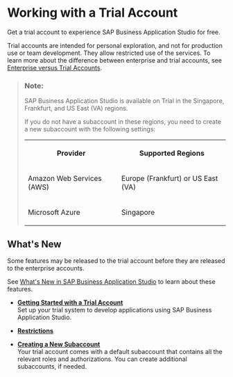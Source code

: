 <!-- loio2cf6ec025fd640289eeef32021a30824 -->

# Working with a Trial Account

Get a trial account to experience SAP Business Application Studio for free.

Trial accounts are intended for personal exploration, and not for production use or team development. They allow restricted use of the services. To learn more about the difference between enterprise and trial accounts, see [Enterprise versus Trial Accounts](https://help.sap.com/viewer/65de2977205c403bbc107264b8eccf4b/Cloud/en-US/046f127f2a614438b616ccfc575fdb16.html).

> ### Note:  
> SAP Business Application Studio is available on Trial in the Singapore, Frankfurt, and US East \(VA\) regions.
> 
> If you do not have a subaccount in these regions, you need to create a new subaccount with the following settings:
> 
> 
> <table>
> <tr>
> <th>
> 
> Provider
> 
> 
> 
> </th>
> <th>
> 
> Supported Regions
> 
> 
> 
> </th>
> </tr>
> <tr>
> <td>
> 
> Amazon Web Services \(AWS\)
> 
> 
> 
> </td>
> <td>
> 
> Europe \(Frankfurt\) or US East \(VA\)
> 
> 
> 
> </td>
> </tr>
> <tr>
> <td>
> 
> Microsoft Azure
> 
> 
> 
> </td>
> <td>
> 
> Singapore
> 
> 
> 
> </td>
> </tr>
> </table>



<a name="loio2cf6ec025fd640289eeef32021a30824__section_e2l_4b3_vkb"/>

## What's New

Some features may be released to the trial account before they are released to the enterprise accounts.

See [What's New in SAP Business Application Studio](https://help.sap.com/viewer/c8f199cdcb7b48f2adc1bb3ec44e4dc4/Trial/en-US/ed631d4ee2214e9f932b03d40b2c7e41.html) to learn about these features.

-   **[Getting Started with a Trial Account](Getting_Started_with_a_Trial_Account_48ed55e.md)**  
Set up your trial system to develop applications using SAP Business Application Studio.
-   **[Restrictions](Restrictions_a45742a.md)**  

-   **[Creating a New Subaccount](Creating_a_New_Subaccount_c44668e.md)**  
Your trial account comes with a default subaccount that contains all the relevant roles and authorizations. You can create additional subaccounts, if needed.

